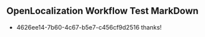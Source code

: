 ## OpenLocalization Workflow Test MarkDown
* 4626ee14-7b60-4c67-b5e7-c456cf9d2516 thanks!

<!--HONumber=Jul16_HO5-->


